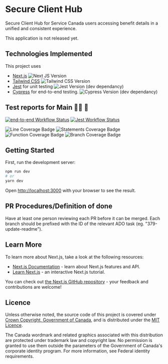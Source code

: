 # Secure Client Hub

Secure Client Hub for Service Canada users accessing benefit details in a unified and consistent experience.

This application is not released yet.

## Technologies Implemented

This project uses

- [Next.js](https://nextjs.org/) ![Next JS Version](https://img.shields.io/github/package-json/dependency-version/DTS-STN/secure-client-hub/next)
- [Tailwind CSS](https://tailwindcss.com/) ![Tailwind CSS Version](https://img.shields.io/github/package-json/dependency-version/DTS-STN/secure-client-hub/dev/tailwindcss)
- [Jest](https://jestjs.io/) for unit testing ![Jest Version (dev dependancy)](https://img.shields.io/github/package-json/dependency-version/DTS-STN/secure-client-hub/dev/jest)
- [Cypress](https://www.cypress.io/) for end-to-end testing. ![Cypress Version (dev dependancy)](https://img.shields.io/github/package-json/dependency-version/DTS-STN/secure-client-hub/dev/cypress)

## Test reports for Main 👩‍🔬 🧪

[![end-to-end Workflow Status](https://img.shields.io/github/workflow/status/DTS-STN/next-template/E2E%20Test?label=E2E)](https://dts-stn.github.io/secure-client-hub/refs/heads/main/e2e-test-report/)
[![Jest Workflow Status](https://img.shields.io/github/workflow/status/DTS-STN/next-template/Lint%20and%20Test?label=Jest)](https://dts-stn.github.io/secure-client-hub/refs/heads/main/unit-test-results/lcov-report/)

![Line Coverage Badge](https://img.shields.io/badge/dynamic/json?label=Line%20Coverage&query=%24.total.lines.pct&suffix=%25&url=https%3A%2F%2Fdts-stn.github.io%2Fsecure-client-hub%2Frefs%2Fheads%2Fmain%2Funit-test-results%2Fcoverage-summary.json)
![Statements Coverage Badge](https://img.shields.io/badge/dynamic/json?label=Statement%20Coverage&query=%24.total.statements.pct&suffix=%25&url=https%3A%2F%2Fdts-stn.github.io%2Fsecure-client-hub%2Frefs%2Fheads%2Fmain%2Funit-test-results%2Fcoverage-summary.json)
![Function Coverage Badge](https://img.shields.io/badge/dynamic/json?label=Function%20Coverage&query=%24.total.functions.pct&suffix=%25&url=https%3A%2F%2Fdts-stn.github.io%2Fsecure-client-hub%2Frefs%2Fheads%2Fmain%2Funit-test-results%2Fcoverage-summary.json)
![Branch Coverage Badge](https://img.shields.io/badge/dynamic/json?label=Branch%20Coverage&query=%24.total.branches.pct&suffix=%25&url=https%3A%2F%2Fdts-stn.github.io%2Fsecure-client-hub%2Frefs%2Fheads%2Fmain%2Funit-test-results%2Fcoverage-summary.json)

## Getting Started

First, run the development server:

```bash
npm run dev
# or
yarn dev
```

Open [http://localhost:3000](http://localhost:3000) with your browser to see the result.

## PR Procedures/Definition of done

Have at least one person reviewing each PR before it can be merged.
Each branch should be prefixed with the ID of the relevant ADO task (eg. "379-update-readme").

## Learn More

To learn more about Next.js, take a look at the following resources:

- [Next.js Documentation](https://nextjs.org/docs) - learn about Next.js features and API.
- [Learn Next.js](https://nextjs.org/learn) - an interactive Next.js tutorial.

You can check out [the Next.js GitHub repository](https://github.com/vercel/next.js/) - your feedback and contributions are welcome!

## Licence

Unless otherwise noted, the source code of this project is covered under [Crown Copyright, Government of Canada](https://www.canada.ca/en/canadian-heritage/services/crown-copyright-request.html), and is distributed under the [MIT Licence](../LICENSE).

The Canada wordmark and related graphics associated with this distribution are protected under trademark law and copyright law.
No permission is granted to use them outside the parameters of the Government of Canada's corporate identity program.
For more information, see Federal identity requirements.

